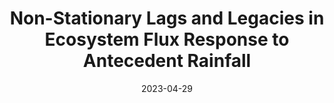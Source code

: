 ---
title: "Non-Stationary Lags and Legacies in Ecosystem Flux Response to Antecedent Rainfall"
collection: publications
permalink: /publication/2023-04-29-jgrbgs
date: 2023-04-29
venue: 'JGR: Biogeosciences'
paperurl: '/files/jgrbgs2023.pdf'
link: 'https://agupubs.onlinelibrary.wiley.com/doi/full/10.1029/2022JG007144'
citation: '<b>Cranko Page, J.</b>, De Kauwe, M. G., Abramowitz, G., & Pitman, A. J. 2022. &quot;Non-stationary lags and legacies in ecosystem flux response to antecedent rainfall.&quot; <i>Journal of Geophysical Research: Biogeosciences</i> 128, e2022JG007144. doi:10.1029/2022JG007144'
---